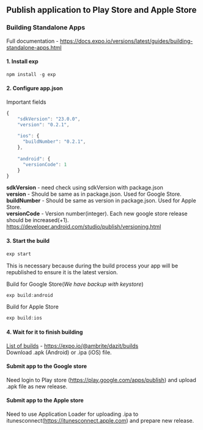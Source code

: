 ## Publish application to Play Store and Apple Store
### Building Standalone Apps
Full documentation - https://docs.expo.io/versions/latest/guides/building-standalone-apps.html
#### 1. Install exp
```javascript
npm install -g exp
```
#### 2. Configure app.json
Important fields
```javascript
{
    "sdkVersion": "23.0.0",
    "version": "0.2.1",
    
    "ios": {
      "buildNumber": "0.2.1",
    },
    
    "android": {
      "versionCode": 1
    }
}
```
**sdkVersion** - need check using sdkVersion with package.json  
**version** - Should be same as in package.json. Used for Google Store.  
**buildNumber** - Should be same as version in package.json. Used for Apple Store.  
**versionCode** - Version number(integer). Each new google store release should be increased(+1).  
https://developer.android.com/studio/publish/versioning.html

#### 3. Start the build
```javascript
exp start
```
This is necessary because during the build process your app will be republished to ensure it is the latest version.

Build for Google Store(*We have backup with keystore*)
```javascript
exp build:android
```
Build for Apple Store
```javascript
exp build:ios
```

#### 4. Wait for it to finish building
[List of builds](https://expo.io/@ambrite/dazit/builds) - https://expo.io/@ambrite/dazit/builds   
Download .apk (Android) or .ipa (iOS) file.

#### Submit app to the Google store
Need login to Play store (https://play.google.com/apps/publish) and upload .apk file as new release.

#### Submit app to the Apple store
Need to use Application Loader for uploading .ipa to itunesconnect(https://itunesconnect.apple.com) and prepare new release.

